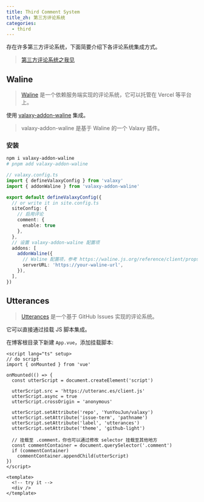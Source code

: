 ```yaml
---
title: Third Comment System
title_zh: 第三方评论系统
categories:
  - third
---
```


存在许多第三方评论系统，下面简要介绍下各评论系统集成方式。

> [第三方评论系统之我见](https://www.yunyoujun.cn/posts/third-party-comment-system)

## Waline

> [Waline](https://waline.js.org/) 是一个依赖服务端实现的评论系统，它可以托管在 Vercel 等平台上。

使用 [valaxy-addon-waline](https://github.com/YunYouJun/valaxy/blob/main/packages/valaxy-addon-waline/README.md) 集成。

> valaxy-addon-waline 是基于 Waline 的一个 Valaxy 插件。

### 安装

```bash
npm i valaxy-addon-waline
# pnpm add valaxy-addon-waline
```

```ts
// valaxy.config.ts
import { defineValaxyConfig } from 'valaxy'
import { addonWaline } from 'valaxy-addon-waline'

export default defineValaxyConfig({
  // or write it in site.config.ts
  siteConfig: {
    // 启用评论
    comment: {
      enable: true
    },
  },
  // 设置 valaxy-addon-waline 配置项
  addons: [
    addonWaline({
      // Waline 配置项，参考 https://waline.js.org/reference/client/props.html
      serverURL: 'https://your-waline-url',
    }),
  ],
})
```

## Utterances

> [Utterances](https://utteranc.es/) 是一个基于 GitHub Issues 实现的评论系统。

它可以直接通过挂载 JS 脚本集成。

在博客根目录下新建 `App.vue`，添加挂载脚本:

```vue
<script lang="ts" setup>
// do script
import { onMounted } from 'vue'

onMounted(() => {
  const utterScript = document.createElement('script')

  utterScript.src = 'https://utteranc.es/client.js'
  utterScript.async = true
  utterScript.crossOrigin = 'anonymous'

  utterScript.setAttribute('repo', 'YunYouJun/valaxy')
  utterScript.setAttribute('issue-term', 'pathname')
  utterScript.setAttribute('label', 'utterances')
  utterScript.setAttribute('theme', 'github-light')

  // 挂载至 .comment，你也可以通过修改 selector 挂载至其他地方
  const commentContainer = document.querySelector('.comment')
  if (commentContainer)
    commentContainer.appendChild(utterScript)
})
</script>

<template>
  <!-- try it -->
  <div />
</template>
```
